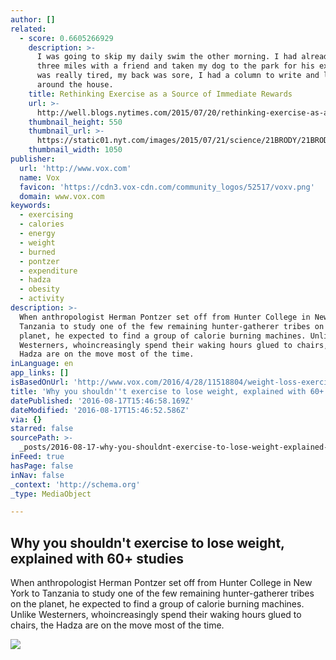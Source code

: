 ```yaml
---
author: []
related:
  - score: 0.6605266929
    description: >-
      I was going to skip my daily swim the other morning. I had already walked
      three miles with a friend and taken my dog to the park for his exercise. I
      was really tired, my back was sore, I had a column to write and lots to do
      around the house.
    title: Rethinking Exercise as a Source of Immediate Rewards
    url: >-
      http://well.blogs.nytimes.com/2015/07/20/rethinking-exercise-as-a-source-of-immediate-rewards/
    thumbnail_height: 550
    thumbnail_url: >-
      https://static01.nyt.com/images/2015/07/21/science/21BRODY/21BRODY-facebookJumbo.jpg
    thumbnail_width: 1050
publisher:
  url: 'http://www.vox.com'
  name: Vox
  favicon: 'https://cdn3.vox-cdn.com/community_logos/52517/voxv.png'
  domain: www.vox.com
keywords:
  - exercising
  - calories
  - energy
  - weight
  - burned
  - pontzer
  - expenditure
  - hadza
  - obesity
  - activity
description: >-
  When anthropologist Herman Pontzer set off from Hunter College in New York to
  Tanzania to study one of the few remaining hunter-gatherer tribes on the
  planet, he expected to find a group of calorie burning machines. Unlike
  Westerners, whoincreasingly spend their waking hours glued to chairs, the
  Hadza are on the move most of the time.
inLanguage: en
app_links: []
isBasedOnUrl: 'http://www.vox.com/2016/4/28/11518804/weight-loss-exercise-myth-burn-calories'
title: 'Why you shouldn''t exercise to lose weight, explained with 60+ studies'
datePublished: '2016-08-17T15:46:58.169Z'
dateModified: '2016-08-17T15:46:52.586Z'
via: {}
starred: false
sourcePath: >-
  _posts/2016-08-17-why-you-shouldnt-exercise-to-lose-weight-explained-with-60.md
inFeed: true
hasPage: false
inNav: false
_context: 'http://schema.org'
_type: MediaObject

---
```

<article style=""><h1>Why you shouldn't exercise to lose weight, explained with 60+ studies</h1><p>When anthropologist Herman Pontzer set off from Hunter College in New York to Tanzania to study one of the few remaining hunter-gatherer tribes on the planet, he expected to find a group of calorie burning machines. Unlike Westerners, whoincreasingly spend their waking hours glued to chairs, the Hadza are on the move most of the time.</p><img src="https://cdn2.vox-cdn.com/uploads/chorus_asset/file/6398685/Diet_illo3.0.jpg" /></article>